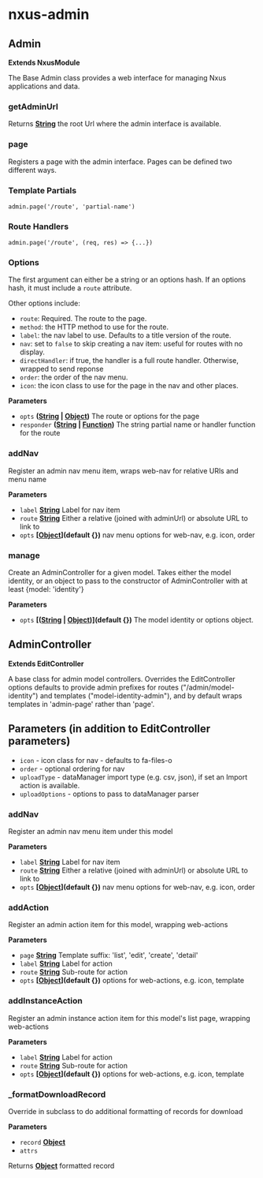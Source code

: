 # nxus-admin

## Admin

**Extends NxusModule**

The Base Admin class provides a web interface for managing Nxus applications and data.

### getAdminUrl

Returns **[String](https://developer.mozilla.org/en-US/docs/Web/JavaScript/Reference/Global_Objects/String)** the root Url where the admin interface is available.

### page

Registers a page with the admin interface.  Pages can be defined two different ways.

### Template Partials

`admin.page('/route', 'partial-name')`

### Route Handlers

`admin.page('/route', (req, res) => {...})`

### Options

The first argument can either be a string or an options hash.  If an options hash, it 
must include a `route` attribute.

Other options include:

-   `route`: Required. The route to the page.
-   `method`: the HTTP method to use for the route.
-   `label`: the nav label to use. Defaults to a title version of the route.
-   `nav`: set to `false` to skip creating a nav item: useful for routes with no display.
-   `directHandler`: if true, the handler is a full route handler. Otherwise, wrapped to send reponse
-   `order`: the order of the nav menu.
-   `icon`: the icon class to use for the page in the nav and other places.

**Parameters**

-   `opts` **([String](https://developer.mozilla.org/en-US/docs/Web/JavaScript/Reference/Global_Objects/String) \| [Object](https://developer.mozilla.org/en-US/docs/Web/JavaScript/Reference/Global_Objects/Object))** The route or options for the page
-   `responder` **([String](https://developer.mozilla.org/en-US/docs/Web/JavaScript/Reference/Global_Objects/String) \| [Function](https://developer.mozilla.org/en-US/docs/Web/JavaScript/Reference/Statements/function))** The string partial name or handler function for the route

### addNav

Register an admin nav menu item, wraps web-nav for relative URls and menu name

**Parameters**

-   `label` **[String](https://developer.mozilla.org/en-US/docs/Web/JavaScript/Reference/Global_Objects/String)** Label for nav item
-   `route` **[String](https://developer.mozilla.org/en-US/docs/Web/JavaScript/Reference/Global_Objects/String)** Either a relative (joined with adminUrl) or absolute URL to link to
-   `opts` **\[[Object](https://developer.mozilla.org/en-US/docs/Web/JavaScript/Reference/Global_Objects/Object)](default {})** nav menu options for web-nav, e.g. icon, order

### manage

Create an AdminController for a given model. Takes either the model identity, or an 
 object to pass to the constructor of AdminController with at least {model: 'identity'}

**Parameters**

-   `opts` **\[([String](https://developer.mozilla.org/en-US/docs/Web/JavaScript/Reference/Global_Objects/String) \| [Object](https://developer.mozilla.org/en-US/docs/Web/JavaScript/Reference/Global_Objects/Object))](default {})** The model identity or options object.

## AdminController

**Extends EditController**

A base class for admin model controllers. Overrides the EditController options defaults
to provide admin prefixes for routes ("/admin/model-identity") and templates ("model-identity-admin"), and by default wraps templates in 'admin-page' rather than 'page'.

## Parameters (in addition to EditController parameters)

-   `icon` - icon class for nav - defaults to fa-files-o
-   `order` - optional ordering for nav
-   `uploadType` - dataManager import type (e.g. csv, json), if set an Import action is available.
-   `uploadOptions` - options to pass to dataManager parser

### addNav

Register an admin nav menu item under this model

**Parameters**

-   `label` **[String](https://developer.mozilla.org/en-US/docs/Web/JavaScript/Reference/Global_Objects/String)** Label for nav item
-   `route` **[String](https://developer.mozilla.org/en-US/docs/Web/JavaScript/Reference/Global_Objects/String)** Either a relative (joined with adminUrl) or absolute URL to link to
-   `opts` **\[[Object](https://developer.mozilla.org/en-US/docs/Web/JavaScript/Reference/Global_Objects/Object)](default {})** nav menu options for web-nav, e.g. icon, order

### addAction

Register an admin action item for this model, wrapping web-actions

**Parameters**

-   `page` **[String](https://developer.mozilla.org/en-US/docs/Web/JavaScript/Reference/Global_Objects/String)** Template suffix: 'list', 'edit', 'create', 'detail'
-   `label` **[String](https://developer.mozilla.org/en-US/docs/Web/JavaScript/Reference/Global_Objects/String)** Label for action
-   `route` **[String](https://developer.mozilla.org/en-US/docs/Web/JavaScript/Reference/Global_Objects/String)** Sub-route for action
-   `opts` **\[[Object](https://developer.mozilla.org/en-US/docs/Web/JavaScript/Reference/Global_Objects/Object)](default {})** options for web-actions, e.g. icon, template

### addInstanceAction

Register an admin instance action item for this model's list page, wrapping web-actions

**Parameters**

-   `label` **[String](https://developer.mozilla.org/en-US/docs/Web/JavaScript/Reference/Global_Objects/String)** Label for action
-   `route` **[String](https://developer.mozilla.org/en-US/docs/Web/JavaScript/Reference/Global_Objects/String)** Sub-route for action
-   `opts` **\[[Object](https://developer.mozilla.org/en-US/docs/Web/JavaScript/Reference/Global_Objects/Object)](default {})** options for web-actions, e.g. icon, template

### \_formatDownloadRecord

Override in subclass to do additional formatting of records for download

**Parameters**

-   `record` **[Object](https://developer.mozilla.org/en-US/docs/Web/JavaScript/Reference/Global_Objects/Object)** 
-   `attrs`  

Returns **[Object](https://developer.mozilla.org/en-US/docs/Web/JavaScript/Reference/Global_Objects/Object)** formatted record
